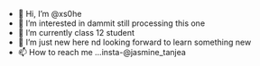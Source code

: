 - 👋 Hi, I’m @xs0he
- 👀 I’m interested in dammit still processing this one
- 🌱 I’m currently class 12 student
- 💞️ I’m just new here nd looking forward to learn something new
- 📫 How to reach me ...insta-@jasmine_tanjea
